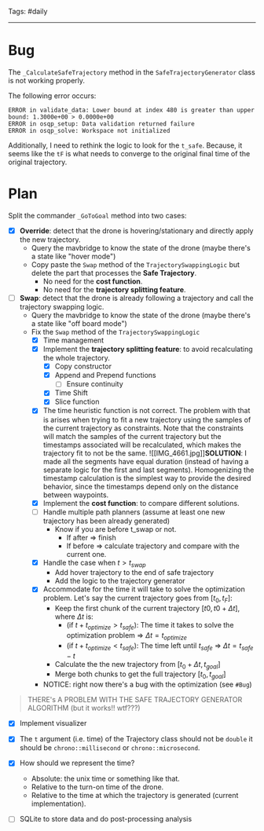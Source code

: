 Tags: #daily

---
# Bug

The `_CalculateSafeTrajectory` method in the `SafeTrajectoryGenerator` class is not working properly. 

The following error occurs:
```
ERROR in validate_data: Lower bound at index 480 is greater than upper bound: 1.3000e+00 > 0.0000e+00
ERROR in osqp_setup: Data validation returned failure
ERROR in osqp_solve: Workspace not initialized
```

Additionally, I need to rethink the logic to look for the `t_safe`. Because, it seems like the `tF` is what needs to converge to the original final time of the original trajectory.


# Plan

Split the commander `_GoToGoal` method into two cases:

- [x] **Override**: detect that the drone is hovering/stationary and directly apply the new trajectory. 
	- Query the mavbridge to know the state of the drone (maybe there's a state like "hover mode")
	- Copy paste the `Swap` method of the `TrajectorySwappingLogic` but delete the part that processes the __Safe Trajectory__.
		- No need for the **cost function**.
		- No need for the **trajectory splitting feature**.
- [ ] **Swap**: detect that the drone is already following a trajectory and call the trajectory swapping logic. 
	- Query the mavbridge to know the state of the drone (maybe there's a state like "off board mode")
	- Fix the `Swap` method of the `TrajectorySwappingLogic`
		- [x] Time management
		- [x] Implement the **trajectory splitting feature**: to avoid recalculating the whole trajectory.
			- [x] Copy constructor
			- [x] Append and Prepend functions
				- [ ] Ensure continuity
			- [x] Time Shift 
			- [x] Slice function
		- [x] The time heuristic function is not correct. The problem with that is arises when trying to fit a new trajectory using the samples of the current trajectory as constraints. Note that the constraints will match the samples of the current trajectory but the timestamps associated will be recalculated, which  makes the trajectory fit to not be the same. ![[IMG_4661.jpg]]**SOLUTION**: I made all the segments have equal duration (instead of having a separate logic for the first and last segments). Homogenizing the timestamp calculation is the simplest way to provide the desired behavior, since the timestamps depend only on the distance between waypoints.
		- [x] Implement the **cost function**: to compare different solutions. 
		- [ ] Handle multiple path planners (assume at least one new trajectory has been already generated)
			- Know if you are before t_swap or not. 
				- If after => finish
				- If before => calculate trajectory and compare with the current one.
		- [x]  Handle the case when $t>t_{swap}$ 
			- Add hover trajectory to the end of safe trajectory
			- Add the logic to the trajectory generator
		- [x] Accommodate for the time it will take to solve the optimization problem. Let's say the current trajectory goes from $[t_0, t_F]$:
			- Keep the first chunk of the current trajectory $[t0, t0+\Delta t]$, where $\Delta t$ is: 
				- (if $t+t_{optimize}>t_{safe}$): The time it takes to solve the optimization problem => $\Delta t = t_{optimize}$
				- (if $t+t_{optimize}<t_{safe}$): The time left until $t_{safe}$ => $\Delta t = t_{safe} - t$ 
			- Calculate the the new trajectory from $[t_0 + \Delta t, t_{goal}]$
			- Merge both chunks to get the full trajectory $[t_0, t_{goal}]$
		- NOTICE: right now there's a bug with the optimization (see `#Bug`)

> THERE's A PROBLEM WITH THE SAFE TRAJECTORY GENERATOR ALGORITHM (but it works!! wtf???)


- [x] Implement visualizer
- [x] The `t` argument (i.e. time) of the Trajectory class should not be `double` it should be `chrono::millisecond` or `chrono::microsecond`. 
- [x] How should we represent the time?
	- Absolute: the unix time or something like that.
	- Relative to the turn-on time of the drone.
	- Relative to the time at which the trajectory is generated (current implementation).

- [ ] SQLite to store data and do post-processing analysis